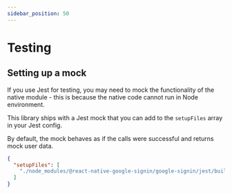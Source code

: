 ```yaml
---
sidebar_position: 50
---
```


# Testing

## Setting up a mock

If you use Jest for testing, you may need to mock the functionality of the native module - this is because the native code cannot run in Node environment.

This library ships with a Jest mock that you can add to the `setupFiles` array in your Jest config.

By default, the mock behaves as if the calls were successful and returns mock user data.

```json title="jest.config.js|ts|mjs|cjs|json"
{
  "setupFiles": [
    "./node_modules/@react-native-google-signin/google-signin/jest/build/jest/setup.js"
  ]
}
```

[//]: # '### Writing tests'
[//]: #
[//]: # 'You can use [`@testing-library/react-native`](https://callstack.github.io/react-native-testing-library/) to write tests for React components that use React Native Google Sign In.'
